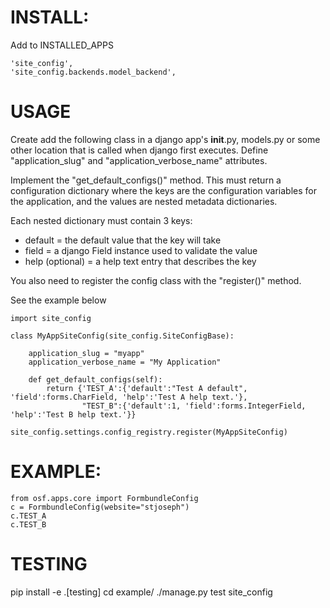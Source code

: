 
# INSTALL:

Add to INSTALLED_APPS

    'site_config',
    'site_config.backends.model_backend',


# USAGE

Create add the following class in a django app's __init__.py, models.py
or some other location that is called when django first executes.
Define "application_slug" and "application_verbose_name" attributes.

Implement the "get_default_configs()" method.  This must return a 
configuration dictionary where the keys are the configuration 
variables for the application, and the values are nested metadata 
dictionaries.

Each nested dictionary must contain 3 keys:
 - default = the default value that the key will take
 - field = a django Field instance used to validate the value
 - help (optional) = a help text entry that describes the key 

You also need to register the config class with the "register()" method.

See the example below 

	import site_config
	
	class MyAppSiteConfig(site_config.SiteConfigBase):
	
	    application_slug = "myapp"
	    application_verbose_name = "My Application"
	
	    def get_default_configs(self):
	        return {'TEST_A':{'default':"Test A default", 'field':forms.CharField, 'help':'Test A help text.'}, 
	                "TEST_B":{'default':1, 'field':forms.IntegerField, 'help':'Test B help text.'}}
	
	site_config.settings.config_registry.register(MyAppSiteConfig)



# EXAMPLE:

    from osf.apps.core import FormbundleConfig
    c = FormbundleConfig(website="stjoseph")
    c.TEST_A
    c.TEST_B
    
    
# TESTING

  pip install -e .[testing]
  cd example/
  ./manage.py test site_config
